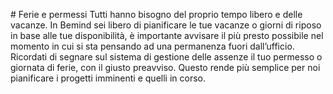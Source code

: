 # Ferie e permessi
Tutti hanno bisogno del proprio tempo libero e delle vacanze.
In Bemind sei libero di pianificare le tue vacanze o giorni di riposo in base alle tue disponibilità, è importante avvisare il più presto possibile nel momento in cui si sta pensando ad una permanenza fuori dall’ufficio.
Ricordati di segnare sul sistema di gestione delle assenze il tuo permesso o giornata di ferie, con il giusto preavviso.
Questo rende più semplice per noi pianificare i progetti imminenti e quelli in corso.

